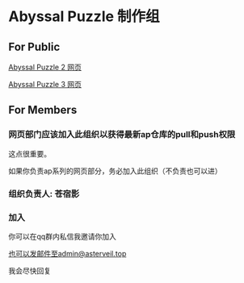 # Abyssal Puzzle 制作组

## For Public

[Abyssal Puzzle 2 网页](https://github.com/abyssal-puzzle-team/Abyssal)

[Abyssal Puzzle 3 网页](https://github.com/abyssal-puzzle-team/abyssal3)

## For Members

### 网页部门应该加入此组织以获得最新ap仓库的pull和push权限
这点很重要。

如果你负责ap系列的网页部分，务必加入此组织（不负责也可以进）

### 组织负责人: 苍宿影

### 加入
你可以在qq群内私信我邀请你加入

也可以发邮件至admin@asterveil.top

我会尽快回复
